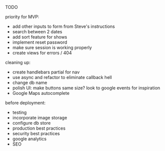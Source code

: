 TODO

priority for MVP:
- add other inputs to form from Steve's instructions
- search between 2 dates
- add sort feature for shows
- implement reset password
- make sure session is working properly
- create views for errors / 404

cleaning up:
- create handlebars partial for nav
- use async and refactor to eliminate callback hell
- change db name
- polish UI: make buttons same size? look to google events for inspiration
- Google Maps autocomplete

before deployment:
- testing
- incorporate image storage
- configure db store
- production best practices
- security best practices
- google analytics
- SEO
